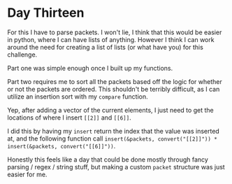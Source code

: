 # Day Thirteen

For this I have to parse packets. I won't lie, I think that this would be easier in python, where I can have lists of anything. However I think I can work around the need for creating a list of lists (or what have you) for this challenge.

Part one was simple enough once I built up my functions.

Part two requires me to sort all the packets based off the logic for whether or not the packets are ordered. This shouldn't be terribly difficult, as I can utilize an insertion sort with my `compare` function.

Yep, after adding a vector of the current elements, I just need to get the locations of where I insert `[[2]]` and `[[6]]`.

I did this by having my `insert` return the index that the value was inserted at, and the following function call `insert(&packets, convert("[[2]]")) * insert(&packets, convert("[[6]]"))`.

Honestly this feels like a day that could be done mostly through fancy parsing / regex / string stuff, but making a custom `packet` structure was just easier for me.
